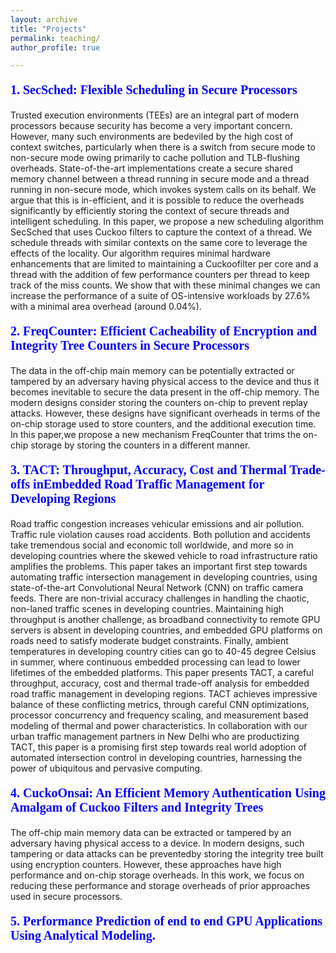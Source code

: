 ```yaml
---
layout: archive
title: "Projects"
permalink: teaching/
author_profile: true

---
```

<p style="color:blue;font-size:20px;font-family:verdana;"><b>1. SecSched: Flexible Scheduling in Secure Processors</b></p>
<p>
 Trusted execution environments (TEEs) are an integral part of modern processors because security has become a very important concern. However, many such environments are bedeviled by the high cost of context switches, particularly when there is a switch from secure mode to non-secure mode owing primarily to cache pollution and TLB-flushing overheads. State-of-the-art implementations create a secure shared memory channel between a thread running in secure mode and a thread running in non-secure mode, which invokes system calls on its behalf. We argue that this is in-efficient, and it is possible to reduce the overheads significantly by efficiently storing the context of secure threads and intelligent scheduling. In this paper, we propose a new scheduling algorithm SecSched that uses Cuckoo filters to capture the context of a thread. We schedule threads with similar contexts on the same core to leverage the effects of the locality. Our algorithm requires minimal hardware enhancements that are limited to maintaining a Cuckoofilter per core and a thread with the addition of few performance counters per thread to keep track of the miss counts. We show that with these minimal changes we can increase the performance of a suite of OS-intensive workloads by 27.6% with a minimal area overhead (around 0.04%).
 
 </p>

<p style="color:blue;font-size:20px;font-family:verdana;"><b>2. FreqCounter: Efficient Cacheability of Encryption and Integrity Tree Counters in Secure Processors</b></p>

<p>
The data in the off-chip main memory can be potentially extracted or tampered by an adversary having physical access to the device and thus it becomes inevitable to secure the data present in the off-chip memory. The modern designs consider storing the counters on-chip to prevent replay attacks. However,  these designs have significant overheads in terms of the on-chip storage used to store counters, and the additional execution time. In this paper,we propose a new mechanism FreqCounter that trims the on-chip storage by storing the counters in a different manner.

</p>

<p style="color:blue;font-size:20px;font-family:verdana;"><b>3. TACT: Throughput, Accuracy, Cost and Thermal Trade-offs inEmbedded Road Traffic Management for Developing Regions</b></p>

<p>
Road traffic congestion increases vehicular emissions and air pollution. Traffic rule violation causes road accidents. Both pollution and accidents take tremendous social and economic toll worldwide, and more so in developing countries where the skewed vehicle to road infrastructure ratio amplifies the problems. This paper takes an important first step towards automating traffic intersection management in developing countries, using state-of-the-art Convolutional Neural Network (CNN) on traffic camera feeds. There are non-trivial accuracy challenges in handling the chaotic, non-laned traffic scenes in developing countries. Maintaining high throughput is another challenge, as broadband connectivity to remote GPU servers is absent in developing countries, and embedded GPU platforms on roads need to satisfy moderate budget constraints. Finally, ambient temperatures in developing country cities can go to 40-45 degree Celsius in summer, where continuous embedded processing can lead to lower lifetimes of the embedded platforms. This paper presents TACT, a careful throughput, accuracy, cost and thermal trade-off analysis for embedded road traffic management in developing regions. TACT achieves impressive balance of these conflicting metrics, through careful CNN optimizations, processor concurrency and frequency scaling, and measurement based modeling of thermal and power characteristics. In collaboration with our urban traffic management partners in New Delhi who are productizing TACT, this paper is a promising first step towards real world adoption of automated intersection control in developing countries, harnessing the power of ubiquitous and pervasive computing.
 
 </p>
 

<p style="color:blue;font-size:20px;font-family:verdana;"><b>4. CuckoOnsai: An Efficient Memory Authentication Using Amalgam of Cuckoo Filters and Integrity Trees</b></p>
<p>
 The off-chip main memory data can be extracted or tampered by an adversary having physical access to a device. In modern designs, such tampering or data attacks can be preventedby storing the integrity tree built using  encryption  counters. However, these approaches have high performance and on-chip storage overheads. In this work, we focus on reducing these performance and storage overheads of prior approaches used in secure processors.
</p>


<p style="color:blue;font-size:20px;font-family:verdana;"><b>5. Performance Prediction of end to end GPU Applications Using Analytical Modeling.</b></p>
<p>
 </p>


